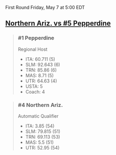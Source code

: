 First Round
Friday, May 7 at 5:00 EDT
## [Northern Ariz. vs #5 Pepperdine](https://www.ncaa.com/game/5833655) 

> ### #1 Pepperdine  
> Regional Host  
> - ITA: 60.711 (5)  
> - SLM: 92.643 (6)  
> - TRN: 85.86 (6)  
> - MAS: 8.71 (5)  
> - UTR: 64.63 (4)  
> - USTA: 5  
> - Coach: 4  

> ### #4 Northern Ariz.  
> Automatic Qualifier  
> - ITA: 3.85 (54)  
> - SLM: 79.815 (51)  
> - TRN: 69.113 (53)  
> - MAS: 5.5 (51)  
> - UTR: 52.95 (54)  